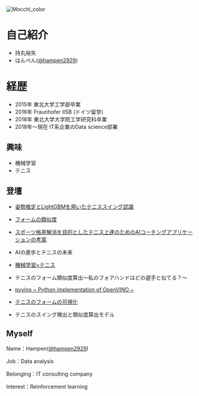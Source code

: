 ![Mocchi_color](https://user-images.githubusercontent.com/34574033/54477569-70e0b600-484c-11e9-8a72-a48098f0b49c.png)

# 自己紹介
- 持丸裕矢
- はんぺん([@hampen2929](https://twitter.com/hampen2929))

# 経歴
- 2015年	      東北大学工学部卒業
- 2016年	      Fraunhofer IISB (ドイツ留学)
- 2018年	      東北大学大学院工学研究科卒業
- 2018年〜現在	IT系企業のData science部署

## 興味
- 機械学習
- テニス

## 登壇

- [姿勢推定とLightGBMを用いたテニススイング認識](https://speakerdeck.com/hampen2929/tennis-swing-recognition-based-on-pose-estimation-and-lightgbm)

- [フォームの類似度](https://speakerdeck.com/hampen2929/feature-vector-calculation-of-tennis-swing-using-gaussian-process-regression-and-dissimilarity-calculation-by-dtw-distance)

- [スポーツ格差解消を目的としたテニス上達のためのAIコーチングアプリケーションの考案](https://speakerdeck.com/hampen2929/ai-coaching-application)

- AIの進歩とテニスの未来

- [機械学習×テニス](https://speakerdeck.com/hampen2929/machine-learning-x-tennis)

- テニスのフォーム類似度算出〜私のフォアハンドはどの選手と似てる？〜

- [pyvino ~ Python implementation of OpenVINO ~](https://speakerdeck.com/hampen2929/pyvino-python-implementation-of-openvino)

- [テニスのフォームの可視化](https://speakerdeck.com/hampen2929/tennis-form-visualization)

- テニスのスイング検出と類似度算出モデル

## Myself
Name：Hampen([@hampen2929](https://twitter.com/hampen2929))

Job：Data analysis

Belonging：IT consulting company

Interest：Reinforcement learning

